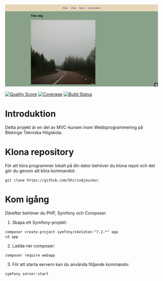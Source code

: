 ![web image](public/img/webb.png)

[![Quality Score](https://scrutinizer-ci.com/g/ShirinAjou/mvc/badges/quality-score.png?b=main)](https://scrutinizer-ci.com/g/ShirinAjou/mvc?branch=main)
[![Coverage](https://scrutinizer-ci.com/g/ShirinAjou/mvc/badges/coverage.png?b=main)](https://scrutinizer-ci.com/g/ShirinAjou/mvc?branch=main)
[![Build Status](https://scrutinizer-ci.com/g/ShirinAjou/mvc/badges/build.png?b=main)](https://scrutinizer-ci.com/g/ShirinAjou/mvc?branch=main)

# Introduktion

Detta projekt är en del av MVC-kursen inom Webbprogrammering på Blekinge Tekniska Högskola.

# Klona repository

För att köra programmer lokalt på din dator behöver du klona repot och det gör du genom att köra kommandot:
```
git clone https://github.com/ShirinAjou/mvc
```

# Kom igång

Därefter behöver du PHP, Symfony och Composer.

1.  Skapa ett Symfony-projekt:
```+
composer create-project symfony/skeleton:"7.2.*" app
cd app
```

2. Ladda ner composer: 

```
composer require webapp
```

3. För att starta servern kan du använda följande kommando:

```
symfony server:start
```
